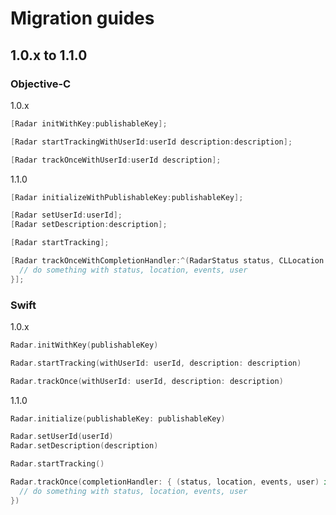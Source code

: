 # Migration guides

## 1.0.x to 1.1.0

### Objective-C

1.0.x

```objective-c
[Radar initWithKey:publishableKey];

[Radar startTrackingWithUserId:userId description:description];

[Radar trackOnceWithUserId:userId description];
```

1.1.0

```objective-c
[Radar initializeWithPublishableKey:publishableKey];

[Radar setUserId:userId];
[Radar setDescription:description];

[Radar startTracking];

[Radar trackOnceWithCompletionHandler:^(RadarStatus status, CLLocation *location, NSArray<RadarEvent *> *events, RadarUser *user) {
  // do something with status, location, events, user
}];
```

### Swift

1.0.x

```swift
Radar.initWithKey(publishableKey)

Radar.startTracking(withUserId: userId, description: description)

Radar.trackOnce(withUserId: userId, description: description)
```

1.1.0

```swift
Radar.initialize(publishableKey: publishableKey)

Radar.setUserId(userId)
Radar.setDescription(description)

Radar.startTracking()

Radar.trackOnce(completionHandler: { (status, location, events, user) in
  // do something with status, location, events, user
})
```